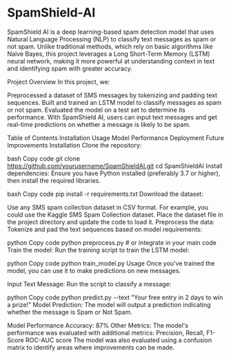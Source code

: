 # SpamShield-AI
SpamShield AI is a deep learning-based spam detection model that uses Natural Language Processing (NLP) to classify text messages as spam or not spam. Unlike traditional methods, which rely on basic algorithms like Naive Bayes, this project leverages a Long Short-Term Memory (LSTM) neural network, making it more powerful at understanding context in text and identifying spam with greater accuracy.

Project Overview
In this project, we:

Preprocessed a dataset of SMS messages by tokenizing and padding text sequences.
Built and trained an LSTM model to classify messages as spam or not spam.
Evaluated the model on a test set to determine its performance.
With SpamShield AI, users can input text messages and get real-time predictions on whether a message is likely to be spam.

Table of Contents
Installation
Usage
Model Performance
Deployment
Future Improvements
Installation
Clone the repository:

bash
Copy code
git clone https://github.com/yourusername/SpamShieldAI.git
cd SpamShieldAI
Install dependencies: Ensure you have Python installed (preferably 3.7 or higher), then install the required libraries.

bash
Copy code
pip install -r requirements.txt
Download the dataset:

Use any SMS spam collection dataset in CSV format.
For example, you could use the Kaggle SMS Spam Collection dataset.
Place the dataset file in the project directory and update the code to load it.
Preprocess the data: Tokenize and pad the text sequences based on model requirements:

python
Copy code
python preprocess.py  # or integrate in your main code
Train the model: Run the training script to train the LSTM model:

python
Copy code
python train_model.py
Usage
Once you've trained the model, you can use it to make predictions on new messages.

Input Text Message: Run the script to classify a message:

python
Copy code
python predict.py --text "Your free entry in 2 days to win a prize!"
Model Prediction: The model will output a prediction indicating whether the message is Spam or Not Spam.

Model Performance
Accuracy: 87%
Other Metrics: The model's performance was evaluated with additional metrics:
Precision, Recall, F1-Score
ROC-AUC score
The model was also evaluated using a confusion matrix to identify areas where improvements can be made.
